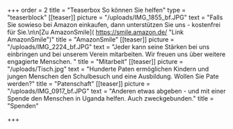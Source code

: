 +++
order = 2
title = "Teaserbox So können Sie helfen"
type = "teaserblock"
[[teaser]]
picture = "/uploads/IMG_1855_bf.JPG"
text = "Falls Sie sowieso bei Amazon einkaufen, dann unterstützen Sie uns - kostenfrei für Sie.\n\n[Zu AmazonSmile]( https://smile.amazon.de/ \"Link AmazonSmile\")"
title = "AmazonSmile"
[[teaser]]
picture = "/uploads/IMG_2224_bf.JPG"
text = "Jeder kann seine Stärken bei uns einbringen und bei unserem Verein mitarbeiten. Wir freuen uns über weitere engagierte Menschen. "
title = "Mitarbeit"
[[teaser]]
picture = "/uploads/Tisch.jpg"
text = "Hunderte Paten ermöglichen Kindern und jungen Menschen den Schulbesuch und eine Ausbildung. Wollen Sie Pate werden?"
title = "Patenschaft"
[[teaser]]
picture = "/uploads/IMG_0917_bf.JPG"
text = "Anderen etwas abgeben - und mit einer Spende den Menschen in Uganda helfen. Auch zweckgebunden."
title = "Spenden"

+++
